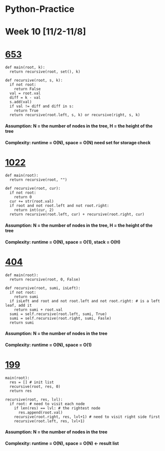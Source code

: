 # Python-Practice

# Week 10 [11/2-11/8]
# [653](https://leetcode.com/problems/two-sum-iv-input-is-a-bst/submissions/)
```
def main(root, k):
  return recursive(root, set(), k)
  
def recursive(root, s, k):
  if not root:
    return False
  val = root.val
  diff = k - val
  s.add(val)
  if val != diff and diff in s:
    return True
  return recursive(root.left, s, k) or recursive(right, s, k)
```
#### Assumption: N = the number of nodes in the tree, H = the height of the tree
#### Complexity: runtime = O(N), space = O(N) need set for storage check

# [1022](https://leetcode.com/problems/sum-of-root-to-leaf-binary-numbers/)
```
def main(root):
  return recursive(root, "")
  
def recursive(root, cur):
  if not root:
    return 0
  cur += str(root.val)
  if root and not root.left and not root.right:
    return int(cur, 2)
  return recursive(root.left, cur) + recursive(root.right, cur)
```
#### Assumption: N = the number of nodes in the tree, H = the height of the tree
#### Complexity: runtime = O(N), space = O(1), stack = O(H)

# [404](https://leetcode.com/problems/sum-of-left-leaves/)
```
def main(root):
  return recursive(root, 0, False)
  
def recursive(root, sumi, isLeft):
  if not root:
    return sumi
  if isLeft and root and not root.left and not root.right: # is a left leaf, add it
    return sumi + root.val
  sumi = self.recursive(root.left, sumi, True)
  sumi = self.recursive(root.right, sumi, Fasle)
  return sumi
```
#### Assumption: N = the number of nodes in the tree
#### Complexity: runtime = O(N), space = O(1)

# [199](https://leetcode.com/problems/binary-tree-right-side-view/)
```
main(root):
  res = [] # init list
  recursive(root, res, 0)
  return res

recursive(root, res, lvl):
  if root: # need to visit each node
    if len(res) == lvl: # the rightest node
      res.append(root.val)
    recursive(root.right, res, lvl+1) # need to visit right side first
    recursive(root.left, res, lvl+1)
```
#### Assumption: N = the number of nodes in the tree
#### Complexity: runtime = O(N), space = O(N) <- result list

